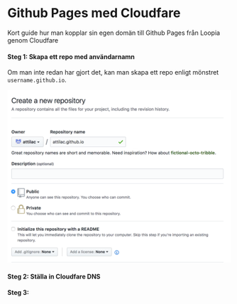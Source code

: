 # Github Pages med Cloudfare
Kort guide hur man kopplar sin egen domän till Github Pages från Loopia genom Cloudfare

#### Steg 1: Skapa ett repo med användarnamn
Om man inte redan har gjort det, kan man skapa ett repo enligt mönstret `username.github.io`.

![alt text](images/github-pages.png "gh-pages")


#### Steg 2: Ställa in Cloudfare DNS 

#### Steg 3: 

